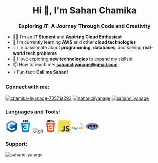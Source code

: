 <h1 align="center">Hi 👋, I'm Sahan Chamika</h1>
<h3 align="center">Exploring IT: A Journey Through Code and Creativity</h3>

- 👨‍💻 I’m an **IT Student** and **Aspiring Cloud Enthusiast**  
- 🌱 I’m currently learning **AWS** and other **cloud technologies**  
- 💡 I’m passionate about **programming**, **databases**, and solving **real-world tech problems**  
- 🚀 I love exploring **new technologies** to expand my skillset  
- 📫 How to reach me: **sahancliyanage@gmail.com**  
- ⚡ Fun fact: **Call me Sahan!**

<h3 align="left">Connect with me:</h3>
<p align="left">
<a href="https://linkedin.com/in/chamika-liyanage-73571a292" target="blank"><img align="center" src="https://raw.githubusercontent.com/rahuldkjain/github-profile-readme-generator/master/src/images/icons/Social/linked-in-alt.svg" alt="chamika-liyanage-73571a292" height="30" width="40" /></a>
<a href="https://fb.com/sahancliyanage" target="blank"><img align="center" src="https://raw.githubusercontent.com/rahuldkjain/github-profile-readme-generator/master/src/images/icons/Social/facebook.svg" alt="sahancliyanage" height="30" width="40" /></a>
<a href="https://instagram.com/sahancliyanage" target="blank"><img align="center" src="https://raw.githubusercontent.com/rahuldkjain/github-profile-readme-generator/master/src/images/icons/Social/instagram.svg" alt="sahancliyanage" height="30" width="40" /></a>
</p>

<h3 align="left">Languages and Tools:</h3>
<p align="left"> <a href="https://www.cprogramming.com/" target="_blank" rel="noreferrer"> <img src="https://raw.githubusercontent.com/devicons/devicon/master/icons/c/c-original.svg" alt="c" width="40" height="40"/> </a> <a href="https://www.w3schools.com/css/" target="_blank" rel="noreferrer"> <img src="https://raw.githubusercontent.com/devicons/devicon/master/icons/css3/css3-original-wordmark.svg" alt="css3" width="40" height="40"/> </a> <a href="https://git-scm.com/" target="_blank" rel="noreferrer"> <img src="https://www.vectorlogo.zone/logos/git-scm/git-scm-icon.svg" alt="git" width="40" height="40"/> </a> <a href="https://www.w3.org/html/" target="_blank" rel="noreferrer"> <img src="https://raw.githubusercontent.com/devicons/devicon/master/icons/html5/html5-original-wordmark.svg" alt="html5" width="40" height="40"/> </a> <a href="https://developer.mozilla.org/en-US/docs/Web/JavaScript" target="_blank" rel="noreferrer"> <img src="https://raw.githubusercontent.com/devicons/devicon/master/icons/javascript/javascript-original.svg" alt="javascript" width="40" height="40"/> </a> <a href="https://www.mysql.com/" target="_blank" rel="noreferrer"> <img src="https://raw.githubusercontent.com/devicons/devicon/master/icons/mysql/mysql-original-wordmark.svg" alt="mysql" width="40" height="40"/> </a> <a href="https://www.php.net" target="_blank" rel="noreferrer"> <img src="https://raw.githubusercontent.com/devicons/devicon/master/icons/php/php-original.svg" alt="php" width="40" height="40"/> </a> </p>

<h3 align="left">Support:</h3>
<p><a href="https://www.buymeacoffee.com/sahancliyanage"> <img align="left" src="https://cdn.buymeacoffee.com/buttons/v2/default-yellow.png" height="50" width="210" alt="sahancliyanage" /></a></p><br><br>
